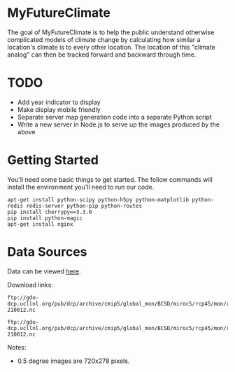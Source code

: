 MyFutureClimate
===============

The goal of MyFutureClimate is to help the public understand otherwise
complicated models of climate change by calculating how similar a location's
climate is to every other location. The location of this "climate analog" can
then be tracked forward and backward through time.


TODO
===============
 * Add year indicator to display
 * Make display mobile friendly
 * Separate server map generation code into a separate Python script
 * Write a new server in Node.js to serve up the images produced by the above


Getting Started
===============

You'll need some basic things to get started. The follow commands will install
the environment you'll need to run our code.

    apt-get install python-scipy python-h5py python-matplotlib python-redis redis-server python-pip python-routes
    pip install cherrypy==3.3.0
    pip install python-magic
    apt-get install nginx


Data Sources
============

Data can be viewed [here](ftp://gdo-dcp.ucllnl.org/pub/dcp/archive/cmip5/global_mon/).

Download links:

    ftp://gdo-dcp.ucllnl.org/pub/dcp/archive/cmip5/global_mon/BCSD/miroc5/rcp45/mon/r1i1p1/tas/BCSD_0.5deg_tas_Amon_MIROC5_rcp45_r1i1p1_200601-210012.nc

    ftp://gdo-dcp.ucllnl.org/pub/dcp/archive/cmip5/global_mon/BCSD/miroc5/rcp45/mon/r1i1p1/pr/BCSD_0.5deg_pr_Amon_MIROC5_rcp45_r1i1p1_200601-210012.nc

Notes:
 * 0.5 degree images are 720x278 pixels.